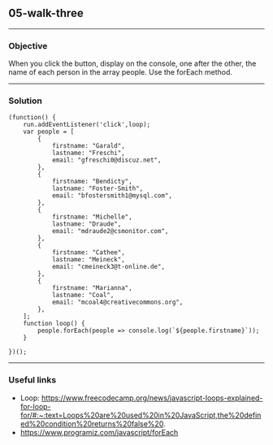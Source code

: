 ## 05-walk-three

---
### Objective
When you click the button, display on the console, one after the other, the name of each person in the array people. Use the forEach method.

---
### Solution
````
(function() {
    run.addEventListener('click',loop);
    var people = [
        {
            firstname: "Garald",
            lastname: "Freschi",
            email: "gfreschi0@discuz.net",
        },
        {
            firstname: "Bendicty",
            lastname: "Foster-Smith",
            email: "bfostersmith1@mysql.com",
        },
        {
            firstname: "Michelle",
            lastname: "Draude",
            email: "mdraude2@csmonitor.com",
        },
        {
            firstname: "Cathee",
            lastname: "Meineck",
            email: "cmeineck3@t-online.de",
        },
        {
            firstname: "Marianna",
            lastname: "Coal",
            email: "mcoal4@creativecommons.org",
        },
    ];
    function loop() {
        people.forEach(people => console.log(`${people.firstname}`));
    }

})();
````
---
### Useful links
* Loop: https://www.freecodecamp.org/news/javascript-loops-explained-for-loop-for/#:~:text=Loops%20are%20used%20in%20JavaScript,the%20defined%20condition%20returns%20false%20.
* https://www.programiz.com/javascript/forEach